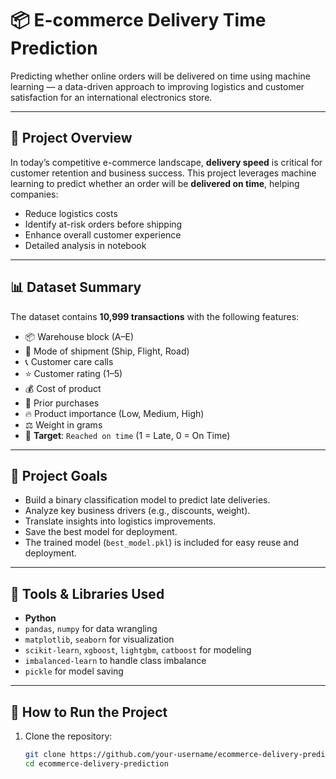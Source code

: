 # 📦 E-commerce Delivery Time Prediction

Predicting whether online orders will be delivered on time using machine learning — a data-driven approach to improving logistics and customer satisfaction for an international electronics store.

---


## 📘 Project Overview

In today’s competitive e-commerce landscape, **delivery speed** is critical for customer retention and business success. This project leverages machine learning to predict whether an order will be **delivered on time**, helping companies:

- Reduce logistics costs
- Identify at-risk orders before shipping
- Enhance overall customer experience
- Detailed analysis in notebook

---

## 📊 Dataset Summary

The dataset contains **10,999 transactions** with the following features:

- 📦 Warehouse block (A–E)
- 🚚 Mode of shipment (Ship, Flight, Road)
- 📞 Customer care calls
- ⭐ Customer rating (1–5)
- 💰 Cost of product
- 🔁 Prior purchases
- 🔥 Product importance (Low, Medium, High)
- ⚖️ Weight in grams
- 🎯 **Target**: `Reached on time` (1 = Late, 0 = On Time)

---

## 🧠 Project Goals

- Build a binary classification model to predict late deliveries.
- Analyze key business drivers (e.g., discounts, weight).
- Translate insights into logistics improvements.
- Save the best model for deployment.
- The trained model (`best_model.pkl`) is included for easy reuse and deployment.

---

## 🧪 Tools & Libraries Used

- **Python**
- `pandas`, `numpy` for data wrangling  
- `matplotlib`, `seaborn` for visualization  
- `scikit-learn`, `xgboost`, `lightgbm`, `catboost` for modeling  
- `imbalanced-learn` to handle class imbalance  
- `pickle` for model saving  

---

## 🚀 How to Run the Project

1. Clone the repository:
   ```bash
   git clone https://github.com/your-username/ecommerce-delivery-prediction.git
   cd ecommerce-delivery-prediction

